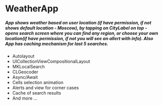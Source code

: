 # WeatherApp
##### App shows weather based on user location (if have permission, if not shows default location - Moscow), by tapping on CityLabel on top - opens search screen where you can find any region, or choose your own location(if have permission, if not you will see an allert with info). Also App has caching mechanism for last 5 searches.
* Autolayout
* UICollectionViewCompositionalLayout
* MKLocalSearch
* CLGeocoder
* Async/Await
* Cells selection animation
* Alerts and view for corner cases
* Cache of search results 
* And more ...
